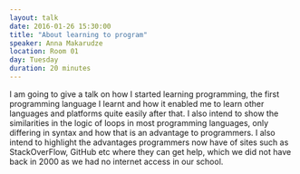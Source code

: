 ```yaml
---
layout: talk
date: 2016-01-26 15:30:00
title: "About learning to program"
speaker: Anna Makarudze
location: Room 01
day: Tuesday
duration: 20 minutes
---
```


I am going to give a talk on how I started learning programming, the first
programming language I learnt and how it enabled me to learn other languages
and platforms quite easily after that. I also intend to show the similarities
in the logic of loops in most programming languages, only differing in syntax
and how that is an advantage to programmers. I also intend to highlight the
advantages programmers now have of sites such as StackOverFlow, GitHub etc
where they can get help, which we did not have back in 2000 as we had no
internet access in our school.
